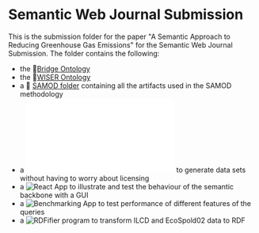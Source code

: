 # Semantic Web Journal Submission
This is the submission folder for the paper "A Semantic Approach to Reducing Greenhouse Gas Emissions" for the Semantic Web Journal Submission.
The folder contains the following:
- the :open_file_folder:[Bridge Ontology](Ontologies/BridgeOntology)
- the :open_file_folder:[WISER Ontology](Ontologies/WISEROntology)
- a :open_file_folder: [SAMOD folder](SAMOD) containing all the artifacts used in the SAMOD methodology 
- a ![Sample Data Generator programm](SampleDataGenerator/dataGenerator.py) to generate data sets without having to worry about licensing
- a ![React App](GUI) to illustrate and test the behaviour of the semantic backbone with a GUI
- a ![Benchmarking App](Benchmarking) to test performance of different features of the queries
- a ![RDFifier program](RDFifier) to transform ILCD and EcoSpold02 data to RDF

